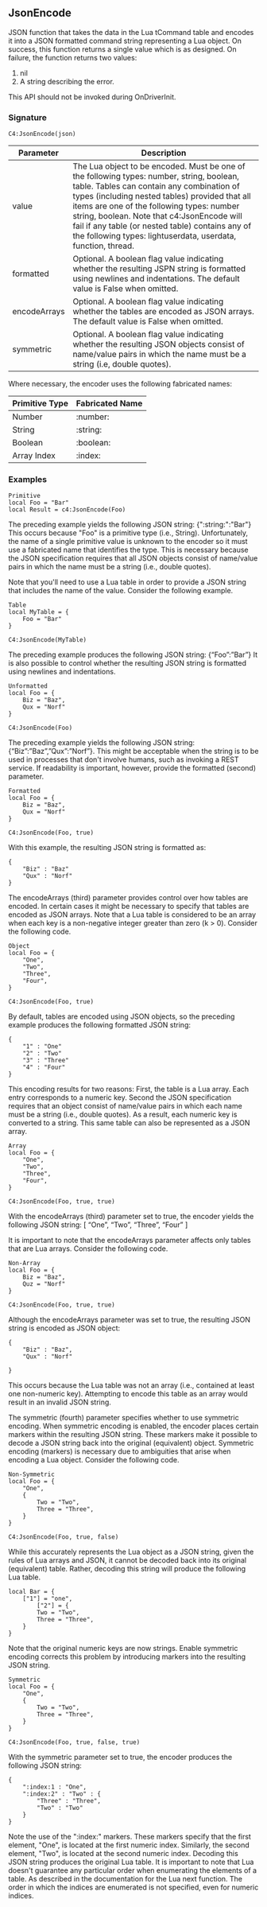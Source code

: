 ## JsonEncode

JSON function that takes the data in the Lua tCommand table and encodes it into a JSON formatted command string representing a Lua object. On success, this function returns a single value which is as designed. On failure, the function returns two values:

1. nil
2. A string describing the error.

This API should not be invoked during OnDriverInit.


### Signature

`C4:JsonEncode(json)`


| Parameter | Description |
| --- | --- |
| value | The Lua object to be encoded. Must be one of the following types: number, string, boolean, table. Tables can contain any combination of types (including nested tables) provided that all  items are one of the following types: number string, boolean. Note that c4:JsonEncode will fail  if any table  (or nested table) contains any of the following types: lightuserdata, userdata, function, thread. |
| formatted | Optional. A boolean flag value indicating whether the resulting JSPN string is formatted using newlines and indentations. The default value is False when omitted. |
encodeArrays | Optional. A boolean flag value indicating whether the tables are encoded as JSON arrays. The default value is False when omitted. |
| symmetric | Optional. A boolean flag value indicating whether the resulting JSON objects consist of name/value pairs in which the name must be a string (i.e, double quotes). 

Where necessary, the encoder uses the following fabricated names:

| Primitive Type | Fabricated Name |
| --- | --- |
| Number | :number: |
| String | :string: |
| Boolean | :boolean: |
| Array Index | :index: |


### Examples

```
Primitive
local Foo = "Bar"
local Result = c4:JsonEncode(Foo)
```

The preceding example yields the following JSON string: {":string:":"Bar"} This occurs because "Foo" is a primitive type (i.e., String). Unfortunately, the name of a single primitive value is unknown to the encoder so it must use a fabricated name that identifies the type. This is necessary because the JSON specification requires that all JSON objects consist of name/value pairs in which the name must be a string (i.e., double quotes).

Note that you'll need to use a Lua table in order to provide a JSON string that includes the name of the value.
Consider the following example.

```
Table
local MyTable = {
	Foo = "Bar"
}
```

`C4:JsonEncode(MyTable)`

The preceding example produces the following JSON string: {“Foo”:”Bar”} It is also possible to control whether the resulting JSON string is formatted using newlines and indentations.

```
Unformatted
local Foo = {
	Biz = "Baz",
	Qux = "Norf"
}
```

`C4:JsonEncode(Foo)`

The preceding example yields the following JSON string: {“Biz”:”Baz”,”Qux”:”Norf”}. This might be acceptable when the string is to be used in processes that don't involve humans, such as invoking  a REST service. If readability is important, however, provide the formatted (second) parameter.

```
Formatted
local Foo = {
	Biz = "Baz",
	Qux = "Norf"
}
```

`C4:JsonEncode(Foo, true)`

With this example, the resulting JSON string is formatted as:

```
{
	"Biz" : "Baz"
	"Qux" : "Norf"
} 
```

The encodeArrays (third) parameter provides control over how tables are encoded. In certain cases it might be necessary to specify that tables are encoded as JSON arrays. Note that a Lua table is considered to be an array when each key is a non-negative integer greater than zero (k \> 0). Consider the following code.

```
Object
local Foo = {
	"One",
	"Two",
	"Three",
	"Four",
}
```

`C4:JsonEncode(Foo, true)`

By default, tables are encoded using JSON objects, so the preceding example produces the following formatted 
JSON string:

```
{
	"1" : "One"
	"2" : "Two"
	"3" : "Three"
	"4" : "Four"
}
```

This encoding results for two reasons: First, the table is a Lua array. Each entry corresponds to a numeric key. Second the JSON specification requires that an object consist of name/value pairs in which each name must be a string (i.e., double quotes). As a result, each numeric key is converted to a string. This same table can also be represented as a JSON array.

```
Array
local Foo = {
	"One",
	"Two",
	"Three",
	"Four",
}
```

`C4:JsonEncode(Foo, true, true)`

With the encodeArrays (third) parameter set to true, the encoder yields the following JSON string: [ “One”,
“Two”, “Three”, “Four” ]

It is important to note that the encodeArrays parameter affects only tables that are Lua arrays. Consider the following code.

```
Non-Array
local Foo = {
	Biz = "Baz",
	Quz = "Norf"
}
```

`C4:JsonEncode(Foo, true, true)`

Although the encodeArrays parameter was set to true, the resulting JSON string is encoded as JSON object:

```
{
	"Biz" : "Baz",
	"Qux" : "Norf"

}
```

This occurs because the Lua table was not an array (i.e., contained at least one non-numeric key). Attempting to encode this table as an array would result in an invalid JSON string.

The symmetric (fourth) parameter specifies whether to use symmetric encoding. When symmetric encoding is enabled, the encoder places certain markers within the resulting JSON string. These markers make it possible to decode a JSON string back into the original (equivalent) object. Symmetric encoding (markers) is necessary due to ambiguities that arise when encoding a Lua object. Consider the following code.

```
Non-Symmetric
local Foo = {
	"One",
	{
		Two = "Two",
		Three = "Three",
	}
}
```


`C4:JsonEncode(Foo, true, false)`

While this accurately represents the Lua object as a JSON string, given the rules of Lua arrays and JSON, it cannot be decoded back into its original (equivalent) table. Rather, decoding this string will produce the following Lua table.

```
local Bar = {
	["1"] = "one",
		["2"] = {
		Two = "Two",
		Three = "Three",
	}
}
```

Note that the original numeric keys are now strings. Enable symmetric encoding corrects this problem by introducing markers into the resulting JSON string.

```
Symmetric
local Foo = {
	"One",
	{
		Two = "Two",
		Three = "Three",
    }
}
```

`C4:JsonEncode(Foo, true, false, true)`

With the symmetric parameter set to true, the encoder produces the following JSON string:

```
{
	":index:1 : "One",
	":index:2" : "Two" : {
		"Three" : "Three",
		"Two" : "Two"
	}
}
```

Note the use of the ":index:" markers. These markers specify that the first element, "One", is located at the first numeric index. Similarly, the second element, "Two", is located at the second numeric index. Decoding this JSON string produces the original Lua table. It is important to note that Lua doesn't guarantee any particular order when enumerating the elements of a table. As described in the documentation for the Lua next function. The order in which the indices are enumerated is not specified, even for numeric indices.